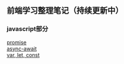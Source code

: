 ## 前端学习整理笔记（持续更新中）

### javascript部分
  [promise](https://github.com/wangQiaoBrother/javascript-basic-learn/issues/1)  
  [async-await](https://github.com/wangQiaoBrother/javascript-basic-learn/issues/2)  
  [var, let, const](https://github.com/wangQiaoBrother/javascript-basic-learn/issues/3)

